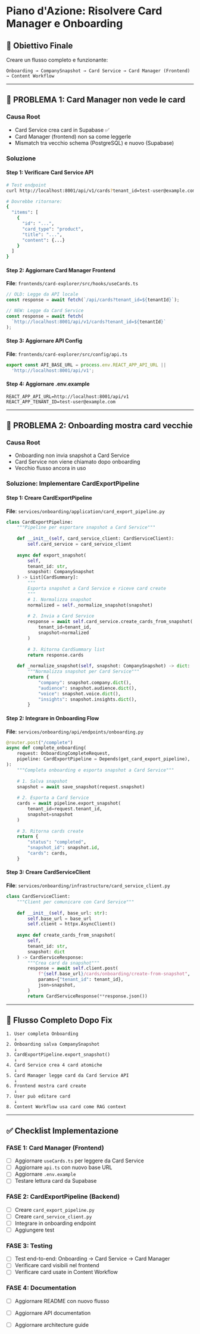 # Piano d'Azione: Risolvere Card Manager e Onboarding

## 🎯 Obiettivo Finale

Creare un flusso completo e funzionante:
```
Onboarding → CompanySnapshot → Card Service → Card Manager (Frontend) → Content Workflow
```

---

## 📍 PROBLEMA 1: Card Manager non vede le card

### Causa Root
- Card Service crea card in Supabase ✅
- Card Manager (frontend) non sa come leggerle
- Mismatch tra vecchio schema (PostgreSQL) e nuovo (Supabase)

### Soluzione

#### Step 1: Verificare Card Service API
```bash
# Test endpoint
curl http://localhost:8001/api/v1/cards?tenant_id=test-user@example.com

# Dovrebbe ritornare:
{
  "items": [
    {
      "id": "...",
      "card_type": "product",
      "title": "...",
      "content": {...}
    }
  ]
}
```

#### Step 2: Aggiornare Card Manager Frontend
**File**: `frontends/card-explorer/src/hooks/useCards.ts`

```typescript
// OLD: Legge da API locale
const response = await fetch(`/api/cards?tenant_id=${tenantId}`);

// NEW: Legge da Card Service
const response = await fetch(
  `http://localhost:8001/api/v1/cards?tenant_id=${tenantId}`
);
```

#### Step 3: Aggiornare API Config
**File**: `frontends/card-explorer/src/config/api.ts`

```typescript
export const API_BASE_URL = process.env.REACT_APP_API_URL || 
  'http://localhost:8001/api/v1';
```

#### Step 4: Aggiornare .env.example
```env
REACT_APP_API_URL=http://localhost:8001/api/v1
REACT_APP_TENANT_ID=test-user@example.com
```

---

## 📍 PROBLEMA 2: Onboarding mostra card vecchie

### Causa Root
- Onboarding non invia snapshot a Card Service
- Card Service non viene chiamato dopo onboarding
- Vecchio flusso ancora in uso

### Soluzione: Implementare CardExportPipeline

#### Step 1: Creare CardExportPipeline
**File**: `services/onboarding/application/card_export_pipeline.py`

```python
class CardExportPipeline:
    """Pipeline per esportare snapshot a Card Service"""
    
    def __init__(self, card_service_client: CardServiceClient):
        self.card_service = card_service_client
    
    async def export_snapshot(
        self, 
        tenant_id: str, 
        snapshot: CompanySnapshot
    ) -> List[CardSummary]:
        """
        Esporta snapshot a Card Service e riceve card create
        """
        # 1. Normalizza snapshot
        normalized = self._normalize_snapshot(snapshot)
        
        # 2. Invia a Card Service
        response = await self.card_service.create_cards_from_snapshot(
            tenant_id=tenant_id,
            snapshot=normalized
        )
        
        # 3. Ritorna CardSummary list
        return response.cards
    
    def _normalize_snapshot(self, snapshot: CompanySnapshot) -> dict:
        """Normalizza snapshot per Card Service"""
        return {
            "company": snapshot.company.dict(),
            "audience": snapshot.audience.dict(),
            "voice": snapshot.voice.dict(),
            "insights": snapshot.insights.dict(),
        }
```

#### Step 2: Integrare in Onboarding Flow
**File**: `services/onboarding/api/endpoints/onboarding.py`

```python
@router.post("/complete")
async def complete_onboarding(
    request: OnboardingCompleteRequest,
    pipeline: CardExportPipeline = Depends(get_card_export_pipeline),
):
    """Completa onboarding e esporta snapshot a Card Service"""
    
    # 1. Salva snapshot
    snapshot = await save_snapshot(request.snapshot)
    
    # 2. Esporta a Card Service
    cards = await pipeline.export_snapshot(
        tenant_id=request.tenant_id,
        snapshot=snapshot
    )
    
    # 3. Ritorna cards create
    return {
        "status": "completed",
        "snapshot_id": snapshot.id,
        "cards": cards,
    }
```

#### Step 3: Creare CardServiceClient
**File**: `services/onboarding/infrastructure/card_service_client.py`

```python
class CardServiceClient:
    """Client per comunicare con Card Service"""
    
    def __init__(self, base_url: str):
        self.base_url = base_url
        self.client = httpx.AsyncClient()
    
    async def create_cards_from_snapshot(
        self,
        tenant_id: str,
        snapshot: dict
    ) -> CardServiceResponse:
        """Crea card da snapshot"""
        response = await self.client.post(
            f"{self.base_url}/cards/onboarding/create-from-snapshot",
            params={"tenant_id": tenant_id},
            json=snapshot,
        )
        return CardServiceResponse(**response.json())
```

---

## 🔄 Flusso Completo Dopo Fix

```
1. User completa Onboarding
   ↓
2. Onboarding salva CompanySnapshot
   ↓
3. CardExportPipeline.export_snapshot()
   ↓
4. Card Service crea 4 card atomiche
   ↓
5. Card Manager legge card da Card Service API
   ↓
6. Frontend mostra card create
   ↓
7. User può editare card
   ↓
8. Content Workflow usa card come RAG context
```

---

## ✅ Checklist Implementazione

### FASE 1: Card Manager (Frontend)
- [ ] Aggiornare `useCards.ts` per leggere da Card Service
- [ ] Aggiornare `api.ts` con nuovo base URL
- [ ] Aggiornare `.env.example`
- [ ] Testare lettura card da Supabase

### FASE 2: CardExportPipeline (Backend)
- [ ] Creare `card_export_pipeline.py`
- [ ] Creare `card_service_client.py`
- [ ] Integrare in onboarding endpoint
- [ ] Aggiungere test

### FASE 3: Testing
- [ ] Test end-to-end: Onboarding → Card Service → Card Manager
- [ ] Verificare card visibili nel frontend
- [ ] Verificare card usate in Content Workflow

### FASE 4: Documentation
- [ ] Aggiornare README con nuovo flusso
- [ ] Aggiornare API documentation
- [ ] Aggiornare architecture guide

